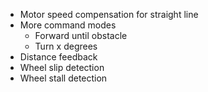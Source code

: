- Motor speed compensation for straight line
- More command modes
    - Forward until obstacle
    - Turn x degrees
- Distance feedback
- Wheel slip detection
- Wheel stall detection
